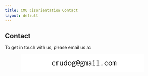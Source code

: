 ```yaml
---
title: CMU Disorientation Contact
layout: default
---
```


## Contact

To get in touch with us, please email us at:

<img src="/images/contact-cmu.gif" width="400" alt="contact" style="display: block;margin-left: auto;margin-right: auto;background-color:#EEE9CA" /> 
